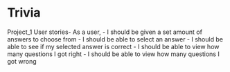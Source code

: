 # Trivia
Project_1
  User stories-
    As a user,
      - I should be given a set amount of answers to choose from
      - I should be able to select an answer
      - I should be able to see if my selected answer is correct
      - I should be able to view how many questions I got right
      - I should be able to view how many questions I got wrong

    

